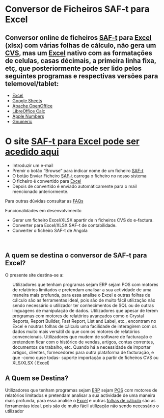 <h1>Conversor de Ficheiros SAF-t para Excel </h1>
<h2>Conversor online de ficheiros <a href="https://info.portaldasfinancas.gov.pt/pt/apoio_contribuinte/SAFT_PT/Paginas/news-saf-t-pt.aspx" target="_blank" rel="noopener">SAF-t</a> para <a href="https://www.microsoft.com/en-us/microsoft-365/excel" target="_blank" rel="noopener">Excel</a> (xlsx) com várias folhas de cálculo, não gera um <a href="https://en.wikipedia.org/wiki/Comma-separated_values" target="_blank" rel="noopener">CVS</a>, mas um <a href="https://www.microsoft.com/en-us/microsoft-365/excel" target="_blank" rel="noopener">Excel</a> nativo com as formatações de celulas, casas décimais, a primeira linha fixa, etç, que posteriormente pode ser lido pelos seguintes programas e respectivas versões para telemovel/tablet:</h2>

<ul>
	<li><a href="https://www.microsoft.com/en-us/microsoft-365/excel" target="_blank" rel="noopener">Excel</a></li>
	<li><a href="https://www.google.com/sheets/about/" target="_blank" rel="noopener">Google Sheets</a></li>
	<li><a href="https://www.openoffice.org/" target="_blank" rel="noopener">Apache OpenOffice</a></li>
	<li><a href="https://www.libreoffice.org/discover/calc/" target="_blank" rel="noopener">LibreOffice Calc</a></li>
	<li><a href="https://www.apple.com/numbers/" target="_blank" rel="noopener">Apple Numbers</a></li>
	<li><a href="http://www.gnumeric.org/" target="_blank" rel="noopener">Gnumeric</a></li>
</ul>


<h1>O site <a href="https://saftparaexcel.pt/">SAF-t para Excel pode ser acedido aqui</a></h1>

<ul>
<li>Introduzir um e-mail</li>
<li>Premir o botão “Browse” para indicar nome de um ficheiro <a href="https://info.portaldasfinancas.gov.pt/pt/apoio_contribuinte/SAFT_PT/Paginas/news-saf-t-pt.aspx" target="_blank" rel="noopener">SAF-t</a></li>
<li>O botão Enviar Ficheiro <a href="https://info.portaldasfinancas.gov.pt/pt/apoio_contribuinte/SAFT_PT/Paginas/news-saf-t-pt.aspx" target="_blank" rel="noopener">SAF-t</a> carrega o ficheiro no nosso sistema</li>
<li>O ficheiro é convertido para <a href="https://www.microsoft.com/en-us/microsoft-365/excel" target="_blank" rel="noopener">Excel</a></li>
<li>Depois de convertido é enviado automáticamente para o mail mencionado anteriormente.</li>

</ul>

</ul>
<p>Para outras dúvidas consultar as <a href="https://saftparaexcel.pt/f-a-q/">FAQs</a></p>
<p>Funcionalidades em desenvolvimento</p>
<ul>
	<li>Gerar um ficheiro Excel/XLSX apartir de <italic>n</italic> ficheiros CVS do e-factura. </li>
	<li>Converter para Excel/XLSX SAF-t de contabilidade. </li>
		<li>Converter o ficheiro SAF-t de Angola </li>
</ul>
<p>&nbsp;</p>

<h2>A quem se destina o conversor de SAF-t para Excel?</h2>
O presente site destina-se a:
<ul>
	Utilizadores que tenham programas sejam ERP sejam POS com motores de relatórios limitados e pretendam analisar a sua actividade de uma maneira mais profunda, para essa analise o Excel e outras folhas de cálculo são as ferramentas ideal, pois são de muito fácil utilização não sendo necessário o utilizador ter conhecimentos de SQL ou de outras linguagens de manipulação de dados.
Utilizadores que apesar de terem programas com motores de relatórios avançados como o Crystal Reports, Report Builder, Fast Report, List and Label, etc., encontram no Excel e noutras folhas de cálculo uma facilidade de interagirem com os dados muito mais versátil do que com os motores de relatórios  convencionais.
Utilizadores que mudem de software de facturação e pretendem ficar com o histórico de vendas, artigos, contas correntes, documentos de trabalho, etc.
Quando há a necessidade de importar artigos, clientes, fornecedores para outra plataforma de facturação, e que -como quse todas- suporte importação a partir de ficheiros CVS ou XLS/XLSX ( Excel)
</ul>
<h2> A Quem se Destina? </h2>
<p> Utilizadores que tenham programas sejam <a href="https://www.oracle.com/pt/erp/what-is-erp/" target="_blank" rel="noopener">ERP</a> sejam <a href="https://duckduckgo.com/?t=ffab&amp;q=POS&amp;ia=web" target="_blank" rel="noopener">POS</a> com motores de relatórios limitados e pretendam analisar a sua actividade de uma maneira mais profunda, para essa analise o <a href="https://www.microsoft.com/pt-pt/microsoft-365/excel?market=pt" target="_blank" rel="noopener">Excel</a> e outras <a href="https://en.wikipedia.org/wiki/Spreadsheet" target="_blank" rel="noopener">folhas de cálculo</a> são as ferramentas ideal, pois são de muito fácil utilização não sendo necessário o utilizador 
</p>

